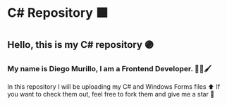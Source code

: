# C# Repository 🟪

## Hello, this is my C# repository 🟣
### My name is Diego Murillo, I am a Frontend Developer. 🧍📝🖌️

In this repository I will be uploading my C# and Windows Forms files ⬆️
If you want to check them out, feel free to fork them and give me a star 🌠
